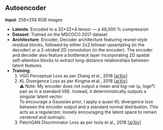 ## **Autoencoder**
**Input**: 
    256×256 RGB images  
- **Latents**:
    Encoded to a 32×32×4 tensor — a 48,000 % compression
- **Dataset**:
    Trained on the MSCOCO 2017 dataset  
- **Architecture**:
    Encoder, Decoder architecture featuring resnet-style residual blocks, followed by either 2x2 bilinear upsampling (in the decoder) or a 2-strided 2D convolution (in the encoder). The encoder and decoder also         feature a bottleneck layer incorporating 2D spatial self-attention blocks to extract long-distance relationships between latent features.
- **Training**:
    1) VGG Perceptual Loss as per Zhang et al., 2018 [[arXiv](https://arxiv.org/abs/1801.03924)] <br>
    2) KL Divergence Loss as per Kingma et al., 2018 [[arXiv](https://arxiv.org/abs/1312.6114)]
       <br>⚠️ Note: My encoder does not output a mean and log-var (μ, logσ²) pair as in a standard VAE. Instead, it deterministically outputs a singular latent vector.  
          To encourage a Gaussian prior, I apply a quasi-KL divergence loss between the encoder output and a standard normal distribution. This acts as a regularizer, loosely encouraging the latent space to remain            centered and isotropic. <br>
    3) PatchGAN Discriminator Loss as per Isola et al., 2018 [[arXiv](https://arxiv.org/pdf/1611.07004)] <br>
